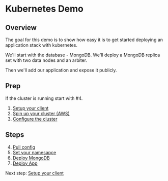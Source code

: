 # Kubernetes Demo

Overview
--------

The goal for this demo is to show how easy it is to get started deploying an application stack with kubernetes.

We'll start with the database - MongoDB.  We'll deploy a MongoDB replica set with two data nodes and an arbiter.

Then we'll add our application and expose it publicly.

Prep
----
If the cluster is running start with #4.
1. [Setup your client](01-client-setup.md)
1. [Spin up your cluster (AWS)](01-cluster-spinup.md)
1. [Configure the cluster](03-cluster-config.md)



Steps
----
4. [Pull config](04-pull-config.md)
1. [Set your namesapce](04-set-namespace.md)
1. [Deploy MongoDB](05-deploy-mongodb.md)
1. [Deploy App](06-deploy-app.md)

Next step: [Setup your client](01-client-setup.md)